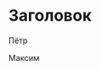 



 
  <meta http-equiv="Content-Type" content="text/html; charset=utf-8">
  <title>Hello World</title>
 
 
  <h1>Заголовок</h1>
  <!-- Комментарий -->
  <p>Пётр</p>
  <p>Максим</p>
 


